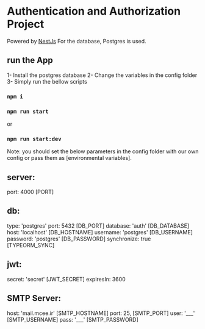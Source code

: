 # Authentication and Authorization Project

Powered by [NestJs](https://nestjs.com/)
For the database, Postgres is used.

## run the App

1- Install the postgres database
2- Change the variables in the config folder
3- Simply run the bellow scripts

### `npm i`

### `npm run start`

or

### `npm run start:dev`

Note: you should set the below parameters in the config folder with our own config or pass them as [environmental variables].

## server:

port: 4000 [PORT]

## db:

type: 'postgres'
port: 5432 [DB_PORT]
database: 'auth' [DB_DATABASE]
host: 'localhost' [DB_HOSTNAME]
username: 'postgres' [DB_USERNAME]
password: 'postgres' [DB_PASSWORD]
synchronize: true [TYPEORM_SYNC]

## jwt:

secret: 'secret' [JWT_SECRET]
expiresIn: 3600

## SMTP Server:

host: 'mail.mcee.ir' [SMTP_HOSTNAME]
port: 25, [SMTP_PORT]
user: '\_\_\_' [SMTP_USERNAME]
pass: '\_\_\_' [SMTP_PASSWORD]

